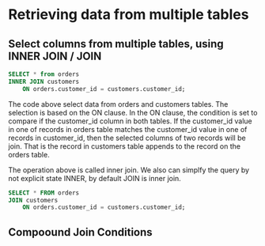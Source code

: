 # Retrieving data from multiple tables


## Select columns from multiple tables, using INNER JOIN / JOIN
```sql
SELECT * from orders
INNER JOIN customers
    ON orders.customer_id = customers.customer_id;
```
The code above select data from orders and customers tables. The selection is based on the ON clause. In the ON clause, the condition is set to compare if the customer_id column in both tables. If the customer_id value in one of records in orders table matches the customer_id value in one of records in customer_id, then the selected columns of two records will be join. That is the record in customers table appends to the record on the orders table.

The operation above is called inner join. We also can simplfy the query by not explicit state INNER, by default JOIN is inner join.
```sql
SELECT * FROM orders
JOIN customers
    ON orders.customer_id = customers.customer_id;
```

## Compoound Join Conditions
